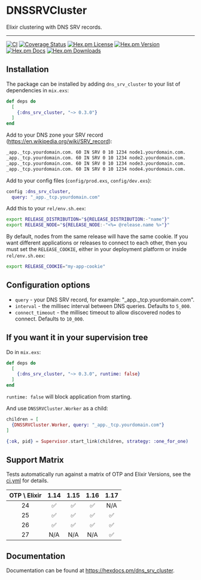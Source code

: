 # DNSSRVCluster

Elixir clustering with DNS SRV records.

---

[![CI](https://github.com/pertsevds/dns_srv_cluster/actions/workflows/ci.yml/badge.svg)](https://github.com/pertsevds/dns_srv_cluster/actions/workflows/ci.yml)
[![Coverage Status](https://coveralls.io/repos/github/pertsevds/dns_srv_cluster/badge.svg?branch=main)](https://coveralls.io/github/pertsevds/dns_srv_cluster?branch=main)
[![Hex.pm License](https://img.shields.io/hexpm/l/dns_srv_cluster)](https://hex.pm/packages/dns_srv_cluster)
[![Hex.pm Version](https://img.shields.io/hexpm/v/dns_srv_cluster)](https://hex.pm/packages/dns_srv_cluster)
[![Hex.pm Docs](https://img.shields.io/badge/hex-docs-lightgreen)](https://hexdocs.pm/nbpm)
[![Hex.pm Downloads](https://img.shields.io/hexpm/dt/dns_srv_cluster)](https://hex.pm/packages/dns_srv_cluster)

## Installation

The package can be installed by adding `dns_srv_cluster` to your list of dependencies in `mix.exs`:

```elixir
def deps do
  [
    {:dns_srv_cluster, "~> 0.3.0"}
  ]
end
```

Add to your DNS zone your SRV record (https://en.wikipedia.org/wiki/SRV_record):

```sh
_app._tcp.yourdomain.com. 60 IN SRV 0 10 1234 node1.yourdomain.com.
_app._tcp.yourdomain.com. 60 IN SRV 0 10 1234 node2.yourdomain.com.
_app._tcp.yourdomain.com. 60 IN SRV 0 10 1234 node3.yourdomain.com.
_app._tcp.yourdomain.com. 60 IN SRV 0 10 1234 node4.yourdomain.com.
```

Add to your config files (`config/prod.exs`, `config/dev.exs`):

```elixir
config :dns_srv_cluster,
  query: "_app._tcp.yourdomain.com"
```

Add this to your `rel/env.sh.eex`:

```sh
export RELEASE_DISTRIBUTION="${RELEASE_DISTRIBUTION:-"name"}"
export RELEASE_NODE="${RELEASE_NODE:-"<%= @release.name %>"}"
```

By default, nodes from the same release will have the same cookie. If you want different
applications or releases to connect to each other, then you must set the `RELEASE_COOKIE`,
either in your deployment platform or inside `rel/env.sh.eex`:

```sh
export RELEASE_COOKIE="my-app-cookie"
```

## Configuration options

  * `query` - your DNS SRV record, for example: "_app._tcp.yourdomain.com".
  * `interval` - the millisec interval between DNS queries. Defaults to `5_000`.
  * `connect_timeout` - the millisec timeout to allow discovered nodes to connect. Defaults to `10_000`.


## If you want it in your supervision tree

Do in `mix.exs`:

```elixir
def deps do
  [
    {:dns_srv_cluster, "~> 0.3.0", runtime: false}
  ]
end
```

`runtime: false` will block application from starting.

And use `DNSSRVCluster.Worker` as a child:

```elixir
children = [
  {DNSSRVCluster.Worker, query: "_app._tcp.yourdomain.com"}
]

{:ok, pid} = Supervisor.start_link(children, strategy: :one_for_one)
```

## Support Matrix

Tests automatically run against a matrix of OTP and Elixir Versions, see the [ci.yml](https://github.com/pertsevds/dns_srv_cluster/tree/main/.github/workflows/ci.yml) for details.

| OTP \ Elixir | 1.14 | 1.15 | 1.16 | 1.17 |
|:------------:|:----:|:----:|:----:|:----:|
| 24           | ✅   | ✅   | ✅  | N/A  |
| 25           | ✅   | ✅   | ✅  | ✅  |
| 26           | ✅   | ✅   | ✅  | ✅  |
| 27           | N/A   | N/A   | N/A  | ✅  |

## Documentation

Documentation can be found at <https://hexdocs.pm/dns_srv_cluster>.
